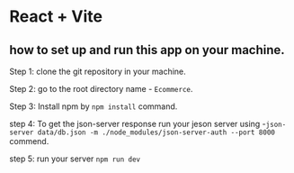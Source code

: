 # React + Vite

## how to set up and run this app on your machine. 

Step 1: clone the git repository in your machine.

Step 2: go to the root directory name - ```Ecommerce```.

Step 3: Install npm by ```npm install``` command.

step 4: To get the json-server response run your jeson server using -```json-server data/db.json -m ./node_modules/json-server-auth --port 8000``` commend.

step 5: run your server ```npm run dev```

